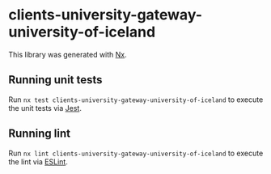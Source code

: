 <!-- gitbook-ignore -->

# clients-university-gateway-university-of-iceland

This library was generated with [Nx](https://nx.dev).

## Running unit tests

Run `nx test clients-university-gateway-university-of-iceland` to execute the unit tests via [Jest](https://jestjs.io).

## Running lint

Run `nx lint clients-university-gateway-university-of-iceland` to execute the lint via [ESLint](https://eslint.org/).
